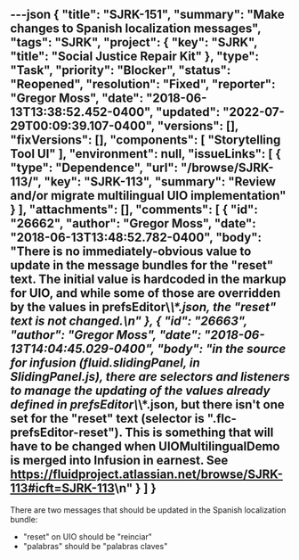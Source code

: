 ---json
{
  "title": "SJRK-151",
  "summary": "Make changes to Spanish localization messages",
  "tags": "SJRK",
  "project": {
    "key": "SJRK",
    "title": "Social Justice Repair Kit"
  },
  "type": "Task",
  "priority": "Blocker",
  "status": "Reopened",
  "resolution": "Fixed",
  "reporter": "Gregor Moss",
  "date": "2018-06-13T13:38:52.452-0400",
  "updated": "2022-07-29T00:09:39.107-0400",
  "versions": [],
  "fixVersions": [],
  "components": [
    "Storytelling Tool UI"
  ],
  "environment": null,
  "issueLinks": [
    {
      "type": "Dependence",
      "url": "/browse/SJRK-113/",
      "key": "SJRK-113",
      "summary": "Review and/or migrate multilingual UIO implementation"
    }
  ],
  "attachments": [],
  "comments": [
    {
      "id": "26662",
      "author": "Gregor Moss",
      "date": "2018-06-13T13:48:52.782-0400",
      "body": "There is no immediately-obvious value to update in the message bundles for the \"reset\" text. The initial value is hardcoded in the markup for UIO, and while some of those are overridden by the values in prefsEditor\\_\\*.json, the \"reset\" text is not changed.\n"
    },
    {
      "id": "26663",
      "author": "Gregor Moss",
      "date": "2018-06-13T14:04:45.029-0400",
      "body": "in the source for infusion (fluid.slidingPanel, in SlidingPanel.js), there are selectors and listeners to manage the updating of the values already defined in prefsEditor\\_\\*.json, but there isn't one set for the \"reset\" text (selector is \".flc-prefsEditor-reset\"). This is something that will have to be changed when UIOMultilingualDemo is merged into Infusion in earnest. See <https://fluidproject.atlassian.net/browse/SJRK-113#icft=SJRK-113>\n"
    }
  ]
}
---
There are two messages that should be updated in the Spanish localization bundle:

* "reset" on UIO should be "reinciar"
* "palabras" should be "palabras claves"

        